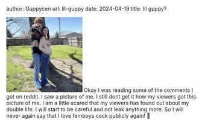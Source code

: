 author: Guppycen
url: lil-guppy
date: 2024-04-19
title: lil guppy?

<img src="/static/media/thisme.jpeg#rightwrap" alt="Image" width="40%">
Okay I was reading some of the comments I got on reddit. I saw a picture of me. I still dont get it how my viewers got this picture of me. I am a little scared that my viewers has found out about my double life. I will start to be careful and not leak anything more. So I will never again say that I love femboys cock publicly again! 🤤 